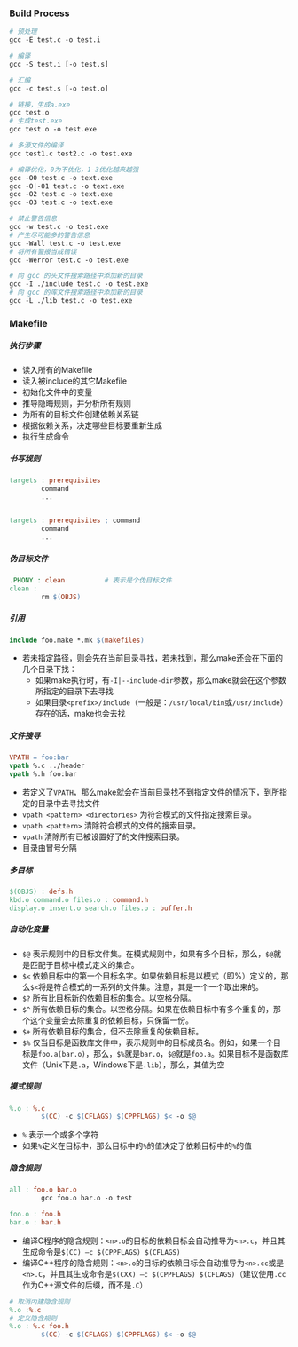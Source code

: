 
### Build Process
```makefile
# 预处理
gcc -E test.c -o test.i

# 编译
gcc -S test.i [-o test.s]

# 汇编
gcc -c test.s [-o test.o]

# 链接，生成a.exe
gcc test.o
# 生成test.exe
gcc test.o -o test.exe
```
```makefile
# 多源文件的编译
gcc test1.c test2.c -o test.exe

# 编译优化，0为不优化，1-3优化越来越强
gcc -O0 test.c -o text.exe
gcc -O|-O1 test.c -o text.exe
gcc -O2 test.c -o text.exe
gcc -O3 test.c -o text.exe

# 禁止警告信息
gcc -w test.c -o test.exe
# 产生尽可能多的警告信息
gcc -Wall test.c -o test.exe
# 将所有警报当成错误
gcc -Werror test.c -o test.exe
```
```makefile
# 向 gcc 的头文件搜索路径中添加新的目录
gcc -I ./include test.c -o test.exe
# 向 gcc 的库文件搜索路径中添加新的目录
gcc -L ./lib test.c -o test.exe
```


### Makefile

##### 执行步骤
- 读入所有的Makefile
- 读入被include的其它Makefile
- 初始化文件中的变量
- 推导隐晦规则，并分析所有规则
- 为所有的目标文件创建依赖关系链
- 根据依赖关系，决定哪些目标要重新生成
- 执行生成命令

##### 书写规则
```makefile
targets : prerequisites
        command
        ... 


targets : prerequisites ; command
        command
        ...
```


##### 伪目标文件
```makefile
.PHONY : clean          # 表示是个伪目标文件
clean :
        rm $(OBJS)
```
##### 引用
```makefile
include foo.make *.mk $(makefiles)
```
- 若未指定路径，则会先在当前目录寻找，若未找到，那么make还会在下面的几个目录下找：
  - 如果make执行时，有`-I|--include-dir`参数，那么make就会在这个参数所指定的目录下去寻找
  - 如果目录`<prefix>/include`（一般是：`/usr/local/bin`或`/usr/include`）存在的话，make也会去找

##### 文件搜寻
```makefile
VPATH = foo:bar
vpath %.c ../header
vpath %.h foo:bar
```
- 若定义了`VPATH`，那么make就会在当前目录找不到指定文件的情况下，到所指定的目录中去寻找文件
- `vpath <pattern> <directories>` 为符合模式<pattern>的文件指定搜索目录。
- `vpath <pattern>` 清除符合模式<pattern>的文件的搜索目录。
- `vpath` 清除所有已被设置好了的文件搜索目录。
- 目录由冒号分隔

##### 多目标
```makefile
$(OBJS) : defs.h
kbd.o command.o files.o : command.h
display.o insert.o search.o files.o : buffer.h
```

##### 自动化变量
- `$@` 表示规则中的目标文件集。在模式规则中，如果有多个目标，那么，`$@`就是匹配于目标中模式定义的集合。
- `$<` 依赖目标中的第一个目标名字。如果依赖目标是以模式（即%）定义的，那么`$<`将是符合模式的一系列的文件集。注意，其是一个一个取出来的。
- `$?` 所有比目标新的依赖目标的集合。以空格分隔。
- `$^` 所有依赖目标的集合。以空格分隔。如果在依赖目标中有多个重复的，那个这个变量会去除重复的依赖目标，只保留一份。
- `$+` 所有依赖目标的集合，但不去除重复的依赖目标。
- `$%` 仅当目标是函数库文件中，表示规则中的目标成员名。例如，如果一个目标是`foo.a(bar.o)`，那么，`$%`就是`bar.o`，`$@`就是`foo.a`。如果目标不是函数库文件（Unix下是`.a`，Windows下是`.lib`），那么，其值为空

##### 模式规则
```makefile
%.o : %.c
        $(CC) -c $(CFLAGS) $(CPPFLAGS) $< -o $@
```
- `%` 表示一个或多个字符
- 如果`%`定义在目标中，那么目标中的`%`的值决定了依赖目标中的`%`的值

##### 隐含规则
```makefile
all : foo.o bar.o
        gcc foo.o bar.o -o test

foo.o : foo.h
bar.o : bar.h
```
- 编译C程序的隐含规则：`<n>.o`的目标的依赖目标会自动推导为`<n>.c`，并且其生成命令是`$(CC) –c $(CPPFLAGS) $(CFLAGS)`
- 编译C++程序的隐含规则：`<n>.o`的目标的依赖目标会自动推导为`<n>.cc`或是`<n>.C`，并且其生成命令是`$(CXX) –c $(CPPFLAGS) $(CFLAGS)`（建议使用`.cc`作为C++源文件的后缀，而不是`.C`）

```makefile
# 取消内建隐含规则
%.o :%.c
# 定义隐含规则
%.o : %.c foo.h
        $(CC) -c $(CFLAGS) $(CPPFLAGS) $< -o $@
```
